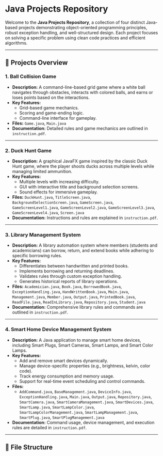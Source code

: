 # **Java Projects Repository**

Welcome to the **Java Projects Repository**, a collection of four distinct Java-based projects demonstrating object-oriented programming principles, robust exception handling, and well-structured design. Each project focuses on solving a specific problem using clean code practices and efficient algorithms.

---

## 🚀 **Projects Overview**

### **1. Ball Collision Game**
- **Description:** A command-line-based grid game where a white ball navigates through obstacles, interacts with colored balls, and earns or loses points based on the interactions.  
- **Key Features:**  
   - Grid-based game mechanics.  
   - Scoring and game-ending logic.  
   - Command-line interface for gameplay.  
- **Files:** `Game.java`, `Main.java`  
- **Documentation:** Detailed rules and game mechanics are outlined in `instruction.pdf`.  

---

### **2. Duck Hunt Game**
- **Description:** A graphical JavaFX game inspired by the classic Duck Hunt game, where the player shoots ducks across multiple levels while managing limited ammunition.  
- **Key Features:**  
   - Multiple levels with increasing difficulty.  
   - GUI with interactive title and background selection screens.  
   - Sound effects for immersive gameplay.  
- **Files:** `DuckHunt.java`, `TitleScreen.java`, `BackgroundSelectionScreen.java`, `GameScreen.java`, `GameScreenLevel1.java`, `GameScreenLevel2.java`, `GameScreenLevel3.java`, `GameScreenLevel4.java`, `Screen.java`  
- **Documentation:** Instructions and rules are explained in `instruction.pdf`.  

---

### **3. Library Management System**
- **Description:** A library automation system where members (students and academicians) can borrow, return, and extend books while adhering to specific borrowing rules.  
- **Key Features:**  
   - Differentiates between handwritten and printed books.  
   - Implements borrowing and returning deadlines.  
   - Validates rules through custom exception handling.  
   - Generates historical reports of library operations.  
- **Files:** `Academician.java`, `Book.java`, `BorrowedBook.java`, `ExceptionHandling.java`, `HandWrittenBook.java`, `Main.java`, `Management.java`, `Member.java`, `Output.java`, `PrintedBook.java`, `ReadFile.java`, `ReadInLibrary.java`, `Repository.java`, `Student.java`  
- **Documentation:** Comprehensive library rules and commands are outlined in `instruction.pdf`.  

---

### **4. Smart Home Device Management System**
- **Description:** A Java application to manage smart home devices, including Smart Plugs, Smart Cameras, Smart Lamps, and Smart Color Lamps.  
- **Key Features:**  
   - Add and remove smart devices dynamically.  
   - Manage device-specific properties (e.g., brightness, kelvin, color code).  
   - Track energy consumption and memory usage.  
   - Support for real-time event scheduling and control commands.  
- **Files:**  
   - `AddCommand.java`, `BaseManagement.java`, `DeviceInfo.java`, `ExceptionHandling.java`, `Main.java`, `Output.java`, `Repository.java`, `SmartCamera.java`, `SmartCameraManagement.java`, `SmartDevices.java`, `SmartLamp.java`, `SmartLampColor.java`, `SmartLampColorManagement.java`, `SmartLampManagement.java`, `SmartPlug.java`, `SmartPlugManagement.java`  
- **Documentation:** Command usage, device management, and execution rules are detailed in `instruction.pdf`.  

---

## 📂 **File Structure**
